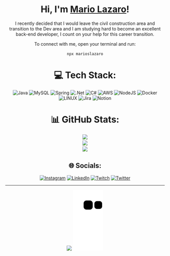 <div align="center">

# Hi, I'm [Mario Lazaro](https://www.linkedin.com/in/marioslazaro/)!

I recently decided that I would leave the civil construction area and transition to the Dev area and I am studying hard to become an excellent back-end developer, I count on your help for this career transition.

 
To connect with me, open your terminal and run:

```bash
npx marioslazaro
```



# 💻 Tech Stack:
![Java](https://img.shields.io/badge/java-%23ED8B00.svg?style=plastic&logo=java&logoColor=white) ![MySQL](https://img.shields.io/badge/mysql-%2300f.svg?style=plastic&logo=mysql&logoColor=white) ![Spring](https://img.shields.io/badge/spring-%236DB33F.svg?style=plastic&logo=spring&logoColor=white) ![.Net](https://img.shields.io/badge/.NET-5C2D91?style=plastic&logo=.net&logoColor=white) ![C#](https://img.shields.io/badge/c%23-%23239120.svg?style=plastic&logo=c-sharp&logoColor=white) ![AWS](https://img.shields.io/badge/AWS-%23FF9900.svg?style=plastic&logo=amazon-aws&logoColor=white) ![NodeJS](https://img.shields.io/badge/node.js-6DA55F?style=plastic&logo=node.js&logoColor=white) ![Docker](https://img.shields.io/badge/docker-%230db7ed.svg?style=plastic&logo=docker&logoColor=white) ![LINUX](https://img.shields.io/badge/Linux-FCC624?style=plastic&logo=linux&logoColor=black) ![Jira](https://img.shields.io/badge/jira-%230A0FFF.svg?style=plastic&logo=jira&logoColor=white) ![Notion](https://img.shields.io/badge/Notion-%23000000.svg?style=plastic&logo=notion&logoColor=white)
# 📊 GitHub Stats:
![](https://github-readme-stats.vercel.app/api?username=marioslazaro&theme=algolia&hide_border=false&include_all_commits=true&count_private=false)<br/>
![](https://github-readme-streak-stats.herokuapp.com/?user=marioslazaro&theme=algolia&hide_border=false)<br/>
![](https://github-readme-stats.vercel.app/api/top-langs/?username=marioslazaro&theme=algolia&hide_border=false&include_all_commits=true&count_private=false&layout=compact)

## 🌐 Socials:
[![Instagram](https://img.shields.io/badge/Instagram-%23E4405F.svg?logo=Instagram&logoColor=white)](https://instagram.com/https://www.instagram.com/marioslazaro/) [![LinkedIn](https://img.shields.io/badge/LinkedIn-%230077B5.svg?logo=linkedin&logoColor=white)](https://linkedin.com/in/https://www.linkedin.com/in/marioslazaro/) [![Twitch](https://img.shields.io/badge/Twitch-%239146FF.svg?logo=Twitch&logoColor=white)](https://twitch.tv/https://www.twitch.tv/hakanof) [![Twitter](https://img.shields.io/badge/Twitter-%231DA1F2.svg?logo=Twitter&logoColor=white)](https://twitter.com/https://twitter.com/haka_dev) 


---
[![](https://visitcount.itsvg.in/api?id=marioslazaro&icon=0&color=0)](https://visitcount.itsvg.in)
![Snake animation](https://github.com/marioslazaro/marioslazaro/blob/output/github-contribution-grid-snake.svg)

 

